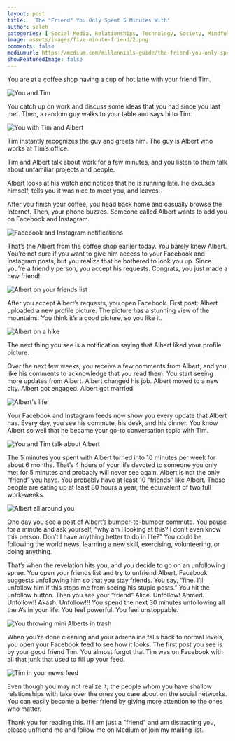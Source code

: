 ```yaml
---
layout: post
title:  'The "Friend" You Only Spent 5 Minutes With'
author: saleh
categories: [ Social Media, Relationships, Technology, Society, Mindfulness ]
image: assets/images/five-minute-friend/2.png
comments: false
mediumurl: https://medium.com/millennials-guide/the-friend-you-only-spent-5-minutes-with-948ce73eae25
showFeaturedImage: false
---
```

You are at a coffee shop having a cup of hot latte with your friend Tim.

![You and Tim](/assets/images/five-minute-friend/1.png)

You catch up on work and discuss some ideas that you had since you last met. Then, a random guy walks to your table and says hi to Tim.

![You with Tim and Albert](/assets/images/five-minute-friend/2.png)

Tim instantly recognizes the guy and greets him. The guy is Albert who works at Tim’s office.

Tim and Albert talk about work for a few minutes, and you listen to them talk about unfamiliar projects and people.

Albert looks at his watch and notices that he is running late. He excuses himself, tells you it was nice to meet you, and leaves.

After you finish your coffee, you head back home and casually browse the Internet. Then, your phone buzzes. Someone called Albert wants to add you on Facebook and Instagram.

![Facebook and Instagram notifications](/assets/images/five-minute-friend/3.png)

That’s the Albert from the coffee shop earlier today. You barely knew Albert.  You’re not sure if you want to give him access to your Facebook and Instagram posts, but you realize that he bothered to look you up. Since you’re a friendly person, you accept his requests. Congrats, you just made a new friend!

![Albert on your friends list](/assets/images/five-minute-friend/4.png)


After you accept Albert’s requests, you open Facebook. First post: Albert uploaded a new profile picture. The picture has a stunning view of the mountains. You think it’s a good picture, so you like it.

![Albert on a hike](/assets/images/five-minute-friend/5.jpg)

The next thing you see is a notification saying that Albert liked your profile picture.

Over the next few weeks, you receive a few comments from Albert, and you like his comments to acknowledge that you read them. You start seeing more updates from Albert. Albert changed his job. Albert moved to a new city. Albert got engaged. Albert got married.

![Albert's life](/assets/images/five-minute-friend/6.png)

Your Facebook and Instagram feeds now show you every update that Albert has. Every day, you see his commute, his desk, and his dinner. You know Albert so well that he became your go-to conversation topic with Tim.

![You and Tim talk about Albert](/assets/images/five-minute-friend/7.png)

The 5 minutes you spent with Albert turned into 10 minutes per week for about 6 months. That’s 4 hours of your life devoted to someone you only met for 5 minutes and probably will never see again. Albert is not the only “friend” you have. You probably have at least 10 “friends” like Albert. These people are eating up at least 80 hours a year, the equivalent of two full work-weeks.

![Albert all around you](/assets/images/five-minute-friend/8.png)

One day you see a post of Albert’s bumper-to-bumper commute. You pause for a minute and ask yourself, “why am I looking at this? I don’t even know this person. Don’t I have anything better to do in life?” You could be following the world news, learning a new skill, exercising, volunteering, or doing anything.

That’s when the revelation hits you, and you decide to go on an unfollowing spree. You open your friends list and try to unfriend Albert. Facebook suggests unfollowing him so that you stay friends. You say, “fine. I’ll unfollow him if this stops me from seeing his stupid posts.” You hit the unfollow button. Then you see your “friend” Alice. Unfollow! Ahmed. Unfollow!! Akash. Unfollow!!! You spend the next 30 minutes unfollowing all the A’s in your life. You feel powerful. You feel unstoppable.

![You throwing mini Alberts in trash](/assets/images/five-minute-friend/9.png)

When you’re done cleaning and your adrenaline falls back to normal levels, you open your Facebook feed to see how it looks. The first post you see is by your good friend Tim. You almost forgot that Tim was on Facebook with all that junk that used to fill up your feed.

![Tim in your news feed](/assets/images/five-minute-friend/10.png)

Even though you may not realize it, the people whom you have shallow relationships with take over the ones you care about on the social networks. You can easily become a better friend by giving more attention to the ones who matter.

Thank you for reading this. If I am just a "friend" and am distracting you, please unfriend me and follow me on Medium or join my mailing list.
